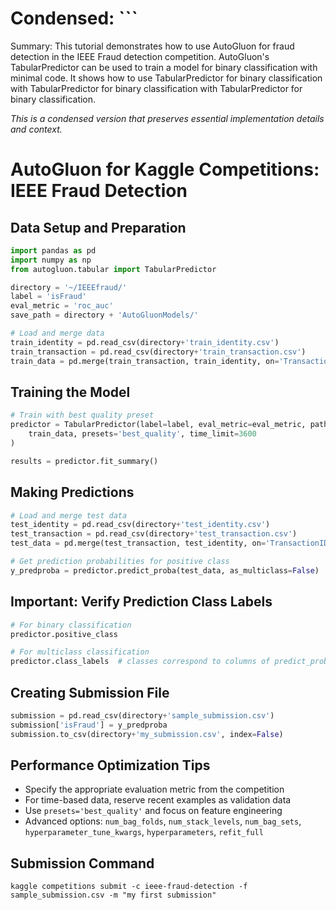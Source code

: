 # Condensed: ```

Summary: This tutorial demonstrates how to use AutoGluon for fraud detection in the IEEE Fraud detection competition. AutoGluon's TabularPredictor can be used to train a model for binary classification with minimal code. It shows how to use TabularPredictor for binary classification with TabularPredictor for binary classification with TabularPredictor for binary classification.

*This is a condensed version that preserves essential implementation details and context.*

# AutoGluon for Kaggle Competitions: IEEE Fraud Detection

## Data Setup and Preparation

```python
import pandas as pd
import numpy as np
from autogluon.tabular import TabularPredictor

directory = '~/IEEEfraud/'
label = 'isFraud'
eval_metric = 'roc_auc'
save_path = directory + 'AutoGluonModels/'

# Load and merge data
train_identity = pd.read_csv(directory+'train_identity.csv')
train_transaction = pd.read_csv(directory+'train_transaction.csv')
train_data = pd.merge(train_transaction, train_identity, on='TransactionID', how='left')
```

## Training the Model

```python
# Train with best quality preset
predictor = TabularPredictor(label=label, eval_metric=eval_metric, path=save_path, verbosity=3).fit(
    train_data, presets='best_quality', time_limit=3600
)

results = predictor.fit_summary()
```

## Making Predictions

```python
# Load and merge test data
test_identity = pd.read_csv(directory+'test_identity.csv')
test_transaction = pd.read_csv(directory+'test_transaction.csv')
test_data = pd.merge(test_transaction, test_identity, on='TransactionID', how='left')

# Get prediction probabilities for positive class
y_predproba = predictor.predict_proba(test_data, as_multiclass=False)
```

## Important: Verify Prediction Class Labels

```python
# For binary classification
predictor.positive_class

# For multiclass classification
predictor.class_labels  # classes correspond to columns of predict_proba() output
```

## Creating Submission File

```python
submission = pd.read_csv(directory+'sample_submission.csv')
submission['isFraud'] = y_predproba
submission.to_csv(directory+'my_submission.csv', index=False)
```

## Performance Optimization Tips

- Specify the appropriate evaluation metric from the competition
- For time-based data, reserve recent examples as validation data
- Use `presets='best_quality'` and focus on feature engineering
- Advanced options: `num_bag_folds`, `num_stack_levels`, `num_bag_sets`, `hyperparameter_tune_kwargs`, `hyperparameters`, `refit_full`

## Submission Command

```
kaggle competitions submit -c ieee-fraud-detection -f sample_submission.csv -m "my first submission"
```